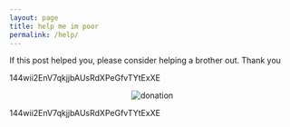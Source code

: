```yaml
---
layout: page
title: help me im poor
permalink: /help/
---
```


If this post helped you, please consider helping a brother out. Thank you

144wii2EnV7qkjjbAUsRdXPeGfvTYtExXE

<p align="center">
  <img src="https://github.com/apples0/blog/raw/master/donation.png" alt="donation"/>
</p>

144wii2EnV7qkjjbAUsRdXPeGfvTYtExXE